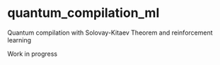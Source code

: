 # quantum_compilation_ml

Quantum compilation with Solovay-Kitaev Theorem and reinforcement learning

Work in progress